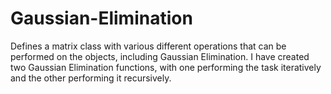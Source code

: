 # Gaussian-Elimination

Defines a matrix class with various different operations that can be performed on the objects, including Gaussian Elimination. I have created two Gaussian Elimination functions, with one performing the task iteratively and the other performing it recursively.
